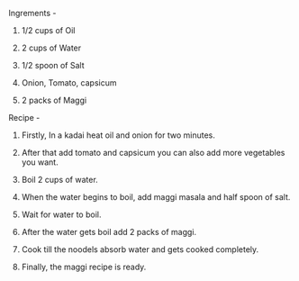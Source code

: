 Ingrements - 

1. 1/2 cups of Oil

2. 2 cups of Water

3. 1/2 spoon of Salt

4. Onion, Tomato, capsicum

5. 2 packs of Maggi


Recipe - 

1. Firstly, In a kadai heat oil and onion for two minutes.

2. After that add tomato and capsicum you can also add more vegetables you want.

4. Boil 2 cups of water.

3. When the water begins to boil, add maggi masala and half spoon of salt.

4. Wait for water to boil.

5. After the water gets boil add 2 packs of maggi.

6. Cook till the noodels absorb water and gets cooked completely.

7. Finally, the maggi recipe is ready.